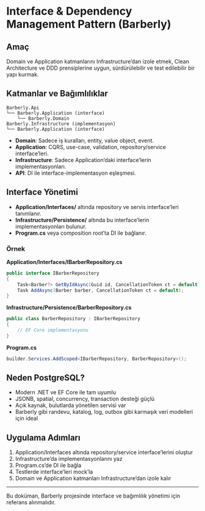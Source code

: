 # Interface & Dependency Management Pattern (Barberly)

## Amaç
Domain ve Application katmanlarını Infrastructure’dan izole etmek, Clean Architecture ve DDD prensiplerine uygun, sürdürülebilir ve test edilebilir bir yapı kurmak.

## Katmanlar ve Bağımlılıklar

```
Barberly.Api
└── Barberly.Application (interface)
    └── Barberly.Domain
Barberly.Infrastructure (implementasyon)
└── Barberly.Application (interface)
```

- **Domain**: Sadece iş kuralları, entity, value object, event.
- **Application**: CQRS, use-case, validation, repository/service interface’leri.
- **Infrastructure**: Sadece Application’daki interface’lerin implementasyonları.
- **API**: DI ile interface-implementasyon eşleşmesi.

## Interface Yönetimi

- **Application/Interfaces/** altında repository ve servis interface’leri tanımlanır.
- **Infrastructure/Persistence/** altında bu interface’lerin implementasyonları bulunur.
- **Program.cs** veya composition root’ta DI ile bağlanır.

### Örnek

**Application/Interfaces/IBarberRepository.cs**
```csharp
public interface IBarberRepository
{
    Task<Barber?> GetByIdAsync(Guid id, CancellationToken ct = default);
    Task AddAsync(Barber barber, CancellationToken ct = default);
}
```

**Infrastructure/Persistence/BarberRepository.cs**
```csharp
public class BarberRepository : IBarberRepository
{
    // EF Core implementasyonu
}
```

**Program.cs**
```csharp
builder.Services.AddScoped<IBarberRepository, BarberRepository>();
```

## Neden PostgreSQL?
- Modern .NET ve EF Core ile tam uyumlu
- JSONB, spatial, concurrency, transaction desteği güçlü
- Açık kaynak, bulutlarda yönetilen servisi var
- Barberly gibi randevu, katalog, log, outbox gibi karmaşık veri modelleri için ideal

## Uygulama Adımları
1. Application/Interfaces altında repository/service interface’lerini oluştur
2. Infrastructure’da implementasyonlarını yaz
3. Program.cs’de DI ile bağla
4. Testlerde interface’leri mock’la
5. Domain ve Application katmanları Infrastructure’dan izole kalır

---
Bu doküman, Barberly projesinde interface ve bağımlılık yönetimi için referans alınmalıdır.
